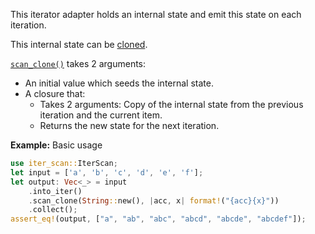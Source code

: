 This iterator adapter holds an internal state and emit this state on each iteration.

This internal state can be [cloned](Clone).

[`scan_clone()`](Self::scan_clone) takes 2 arguments:
* An initial value which seeds the internal state.
* A closure that:
  - Takes 2 arguments: Copy of the internal state from the previous iteration and the current item.
  - Returns the new state for the next iteration.

**Example:** Basic usage

```rust
use iter_scan::IterScan;
let input = ['a', 'b', 'c', 'd', 'e', 'f'];
let output: Vec<_> = input
    .into_iter()
    .scan_clone(String::new(), |acc, x| format!("{acc}{x}"))
    .collect();
assert_eq!(output, ["a", "ab", "abc", "abcd", "abcde", "abcdef"]);
```
